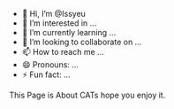 - 👋 Hi, I’m @Issyeu
- 👀 I’m interested in ...
- 🌱 I’m currently learning ...
- 💞️ I’m looking to collaborate on ...
- 📫 How to reach me ...
- 😄 Pronouns: ...
- ⚡ Fun fact: ...

<!---
Issyeu/Issyeu is a ✨ special ✨ repository because its `README.md` (this file) appears on your GitHub profile.
You can click the Preview link to take a look at your changes.
--->
This Page is About CATs hope you enjoy it.
